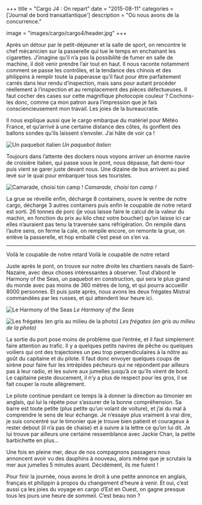 +++
title = "Cargo J4 : On repart"
date = "2015-08-11"
categories = ['Journal de bord transatlantique']
description = "Où nous avons de la concurrence."

image = "images/cargo/cargo4/header.jpg"
+++


Après un détour par le petit-déjeuner et la salle de sport, on rencontre le chef mécanicien sur la passerelle qui tue le temps en enchainant les cigarettes. J’imagine qu’il n’a pas la possibilité de fumer en salle de machine, il doit venir prendre l’air tout en haut.
Il nous raconte notamment comment se passe les contrôles, et la tendance des chinois et des philippins à remplir toute la paperasse qu’il faut pour être parfaitement carrés dans leur rendu d’inspection, mais sans pour autant procéder réellement à l’inspection et au remplacement des pièces défectueuses. Il faut cocher des cases sur cette magnifique photocopie couleur ? Cochons-les donc, comme ça mon patron aura l’impression que je fais consciencieusement mon travail. Les joies de la bureaucratie.

Il nous explique aussi que le cargo embarque du matériel pour Météo France, et qu’arrivé à une certaine distance des côtes, ils gonflent des ballons sondes qu’ils laissent s’envoler. J’ai hâte de voir ça !


![Un paquebot italien](/images/cargo/cargo4/italien.jpg)
*Un paquebot italien*

Toujours dans l’attente des dockers nous voyons arriver un énorme navire de croisière italien, qui passe sous le pont, nous dépasse, fait demi-tour puis vient se garer juste devant nous. Une dizaine de bus arrivent au pied levé sur le quai pour embarquer tous ses touristes.

![Camarade, choisi ton camp !](/images/cargo/cargo4/camarade.jpg)
*Camarade, choisi ton camp !*

La grue se réveille enfin, décharge 8 containers, ouvre le ventre de notre cargo, décharge 3 autres containers puis enfin le coupable de notre retard est sorti. 26 tonnes de porc (je vous laisse faire le calcul de la valeur du machin, en fonction du prix au kilo chez votre boucher) qu’on laisse ici car elles n’auraient pas tenu la traversée sans réfrigération. On rempile dans l’autre sens, on ferme la cale, on rempile encore, on remonte la grue, on enlève la passerelle, et hop emballé c’est pesé on s’en va.


***********************************************************
Voilà le coupable de notre retard
Voilà le coupable de notre retard

Juste après le pont, on trouve sur notre droite les chantiers navals de Saint-Nazaire, avec deux choses intéressantes à observer. Tout d’abord le Harmony of the Seas, un paquebot en construction, qui sera le plus grand du monde avec pas moins de 360 mètres de long, et qui pourra accueillir 8000 personnes. Et puis juste après, nous avons les deux frégates Mistral commandées par les russes, et qui attendent leur heure ici.

![Le Harmony of the Seas](/images/cargo/cargo4/harmony.jpg)
*Le Harmony of the Seas*


![Les frégates (en gris au milieu de la photo)](/images/cargo/cargo4/mistral.jpg)
*Les frégates (en gris au milieu de la photo)*

La sortie du port pose moins de problème que l’entrée, et il faut simplement faire attention au trafic. Il y a quelques petits navires de pêche ou quelques voiliers qui ont des trajectoires un peu trop perpendiculaires à la nôtre au goût du capitaine et du pilote. Il faut donc envoyer quelques coups de sirène pour faire fuir les intrépides pécheurs qui ne répondent par ailleurs pas à leur radio, et les suivre aux jumelles jusqu’à ce qu’ils virent de bord. Le capitaine peste doucement, il n’y a plus de respect pour les gros, il se fait couper la route allègrement.

Le pilote continue pendant ce temps là à donner la direction au timonier en anglais, qui lui la répète pour s’assurer de la bonne compréhension. Sa barre est toute petite (plus petite qu’un volant de voiture), et j’ai du mal à comprendre le sens de leur échange. Je n’essaye plus vraiment à vrai dire, je suis concentré sur le timonier que je trouve bien patient et courageux à rester debout (il n’a pas de chaise) et à suivre à la lettre ce qu’on lui dit. Je lui trouve par ailleurs une certaine ressemblance avec Jackie Chan, la petite barbichette en plus…

Une fois en pleine mer, deux de nos compagnons passagers nous annoncent avoir vu des dauphins à nouveau, alors même que je scrutais la mer aux jumelles 5 minutes avant. Décidément, ils me fuient !

Pour finir la journée, nous avons le droit à une petite annonce en anglais, français et philippin à propos du changement d’heure à venir. Et oui, c’est aussi ça les joies du voyage en cargo d’Est en Ouest, on gagne presque tous les jours une heure de sommeil. C’est beau non ?
